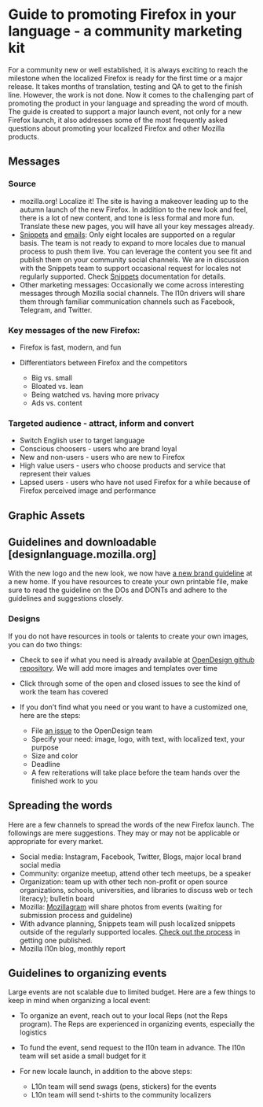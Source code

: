 # Guide to promoting Firefox in your language - a community marketing kit

For a community new or well established, it is always exciting to reach the milestone when the localized Firefox is ready for the first time or a major release. It takes months of translation, testing and QA to get to the finish line. However, the work is not done. Now it comes to the challenging part of promoting the product in your language and spreading the word of mouth. The guide is created to support a major launch event, not only for a new Firefox launch, it also addresses some of the most frequently asked questions about promoting your localized Firefox and other Mozilla products.

## Messages

### Source

* mozilla.org! Localize it! The site is having a makeover leading up to the autumn launch of the new Firefox. In addition to the new look and feel, there is a lot of new content, and tone is less formal and more fun. Translate these new pages, you will have all your key messages already.
* [Snippets](https://github.com/mozilla-l10n/engagement-l10n/tree/master/en-US/snippets/2017) and [emails](https://github.com/mozilla-l10n/engagement-l10n/tree/master/en-US/emails/2017): Only eight locales are supported on a regular basis. The team is not ready to expand to more locales due to manual process to push them live. You can leverage the content you see fit and publish them on your community social channels. We are in discussion with the Snippets team to support occasional request for locales not regularly supported. Check [Snippets](../webprojects/snippets.md) documentation for details.
* Other marketing messages: Occasionally we come across interesting messages through Mozilla social channels. The l10n drivers will share them through familiar communication channels such as Facebook, Telegram, and Twitter.

### Key messages of the new Firefox:

* Firefox is fast, modern, and fun
* Differentiators between Firefox and the competitors

  * Big vs. small
  * Bloated vs. lean
  * Being watched vs. having more privacy
  * Ads vs. content

### Targeted audience - attract, inform and convert

* Switch English user to target language
* Conscious choosers - users who are brand loyal
* New and non-users - users who are new to Firefox
* High value users - users who choose products and service that represent their values
* Lapsed users - users who have not used Firefox for a while because of Firefox perceived image and performance

## Graphic Assets

## Guidelines and downloadable [designlanguage.mozilla.org]

With the new logo and the new look, we now have [a new brand guideline](designlanguage.mozilla.org) at a new home. If you have resources to create your own printable file, make sure to read the guideline on the DOs and DONTs and adhere to the guidelines and suggestions closely.

### Designs

If you do not have resources in tools or talents to create your own images, you can do two things:

* Check to see if what you need is already available at [OpenDesign github repository](https://github.com/mozilla/OpenDesign/tree/master/2017). We will add more images and templates over time
* Click through some of the open and closed issues to see the kind of work the team has covered
* If you don’t find what you need or you want to have a customized one, here are the steps:

  * File [an issue](https://github.com/mozilla/OpenDesign/issues) to the OpenDesign team
  * Specify your need: image, logo, with text, with localized text, your purpose
  * Size and color
  * Deadline
  * A few reiterations will take place before the team hands over the finished work to you

## Spreading the words

Here are a few channels to spread the words of the new Firefox launch. The followings are mere suggestions. They may or may not be applicable or appropriate for every market.

* Social media: Instagram, Facebook, Twitter, Blogs, major local brand social media
* Community: organize meetup, attend other tech meetups, be a speaker
* Organization: team up with other tech non-profit or open source organizations, schools, universities, and libraries to discuss web or tech literacy); bulletin board
* Mozilla: [Mozillagram](https://www.instagram.com/mozillagram/) will share photos from events (waiting for submission process and guideline)
* With advance planning, Snippets team will push localized snippets outside of the regularly supported locales. [Check out the process](https://github.com/mozilla-l10n/localizer-documentation/blob/master/webprojects/snippets/snippets.md) in getting one published.
* Mozilla l10n blog, monthly report

## Guidelines to organizing events

Large events are not scalable due to limited budget. Here are a few things to keep in mind when organizing a local event:

* To organize an event, reach out to your local Reps (not the Reps program). The Reps are experienced in organizing events, especially the logistics
* To fund the event, send request to the l10n team in advance. The l10n team will set aside a small budget for it
* For new locale launch, in addition to the above steps:

  * L10n team will send swags (pens, stickers) for the events
  * L10n team will send t-shirts to the community localizers
